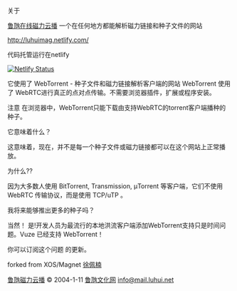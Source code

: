 关于

<a href="http://magnet.luhui.net" target="_blank">鲁虺在线磁力云播</a> 一个在任何地方都能解析磁力链接和种子文件的网站

http://luhuimag.netlify.com/

代码托管运行在netlify

[![Netlify Status](https://api.netlify.com/api/v1/badges/363fb352-6056-437b-b2d9-3b5ab431fc3e/deploy-status)](https://app.netlify.com/sites/luhuimag/deploys)


它使用了 WebTorrent - 种子文件和磁力链接解析客户端的网站 WebTorrent 使用了 WebRTC进行真正的点对点传输。不需要浏览器插件，扩展或程序安装。

注意
在浏览器中，WebTorrent只能下载由支持WebRTC的torrent客户端播种的种子。

它意味着什么？

这意味着，现在，并不是每一个种子文件或磁力链接都可以在这个网站上正常播放。

为什么??

因为大多数人使用 BitTorrent, Transmission, μTorrent 等客户端，它们不使用 WebRTC 传输协议，而是使用 TCP/uTP 。

我将来能够推出更多的种子吗？

当然！ 是!开发人员为最流行的本地洪流客户端添加WebTorrent支持只是时间问题。Vuze 已经支持 WebTorrent！

你可以订阅这个问题 的更新。

forked from XOS/Magnet <a href="http://www.nange.cn/" target="_blank">徐佩楠</a>

<a href="http://magnet.luhui.net" target="_blank">鲁虺磁力云播</a>
© 2004-1-11 <a href="http://www.luhui.net" target="_blank">鲁虺文化网</a>
info@mail.luhui.net
